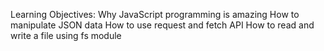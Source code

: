 Learning Objectives:
  Why JavaScript programming is amazing
  How to manipulate JSON data
  How to use request and fetch API
  How to read and write a file using fs module